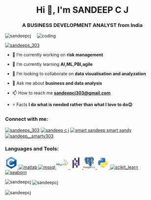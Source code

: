
<h1 align="center">Hi 👋, I'm SANDEEP C J</h1>
<h3 align="center">A BUSINESS DEVELOPMENT ANALYST from India</h3>

<img align="right" alt="coding" width="400" src="https://media.tenor.com/2uyENRmiUt0AAAAC/coding.gif">

<p align="left"> <img src="https://komarev.com/ghpvc/?username=sandeepcj&label=Profile%20views&color=0e75b6&style=flat" alt="sandeepcj" /> </p>

<p align="left"> <a href="https://twitter.com/sandeeps_303" target="blank"><img src="https://img.shields.io/twitter/follow/sandeeps_303?logo=twitter&style=for-the-badge" alt="sandeeps_303" /></a> </p>

- 🔭 I’m currently working on **risk management**

- 🌱 I’m currently learning **AI,ML,PBI,agile**

- 👯 I’m looking to collaborate on **data visualisation and analyzation**

- 💬 Ask me about **business and data analysis**

- 📫 How to reach me **sandeepcj303@gmail.com**

- ⚡ Facts **I do what is needed rather than what I love to do😉**

<h3 align="left">Connect with me:</h3>
<p align="left">
<a href="https://twitter.com/sandeeps_303" target="blank"><img align="center" src="https://raw.githubusercontent.com/rahuldkjain/github-profile-readme-generator/master/src/images/icons/Social/twitter.svg" alt="sandeeps_303" height="30" width="40" /></a>
<a href="https://linkedin.com/in/sandeep c j" target="blank"><img align="center" src="https://raw.githubusercontent.com/rahuldkjain/github-profile-readme-generator/master/src/images/icons/Social/linked-in-alt.svg" alt="sandeep c j" height="30" width="40" /></a>
<a href="https://fb.com/smart sandeep smart sandy" target="blank"><img align="center" src="https://raw.githubusercontent.com/rahuldkjain/github-profile-readme-generator/master/src/images/icons/Social/facebook.svg" alt="smart sandeep smart sandy" height="30" width="40" /></a>
<a href="https://instagram.com/sandeep__smarty303" target="blank"><img align="center" src="https://raw.githubusercontent.com/rahuldkjain/github-profile-readme-generator/master/src/images/icons/Social/instagram.svg" alt="sandeep__smarty303" height="30" width="40" /></a>
</p>

<h3 align="left">Languages and Tools:</h3>
<p align="left"> <a href="https://www.cprogramming.com/" target="_blank" rel="noreferrer"> <img src="https://raw.githubusercontent.com/devicons/devicon/master/icons/c/c-original.svg" alt="c" width="40" height="40"/> </a> <a href="https://www.mathworks.com/" target="_blank" rel="noreferrer"> <img src="https://upload.wikimedia.org/wikipedia/commons/2/21/Matlab_Logo.png" alt="matlab" width="40" height="40"/> </a> <a href="https://www.microsoft.com/en-us/sql-server" target="_blank" rel="noreferrer"> <img src="https://www.svgrepo.com/show/303229/microsoft-sql-server-logo.svg" alt="mssql" width="40" height="40"/> </a> <a href="https://www.mysql.com/" target="_blank" rel="noreferrer"> <img src="https://raw.githubusercontent.com/devicons/devicon/master/icons/mysql/mysql-original-wordmark.svg" alt="mysql" width="40" height="40"/> </a> <a href="https://pandas.pydata.org/" target="_blank" rel="noreferrer"> <img src="https://raw.githubusercontent.com/devicons/devicon/2ae2a900d2f041da66e950e4d48052658d850630/icons/pandas/pandas-original.svg" alt="pandas" width="40" height="40"/> </a> <a href="https://www.postgresql.org" target="_blank" rel="noreferrer"> <img src="https://raw.githubusercontent.com/devicons/devicon/master/icons/postgresql/postgresql-original-wordmark.svg" alt="postgresql" width="40" height="40"/> </a> <a href="https://www.python.org" target="_blank" rel="noreferrer"> <img src="https://raw.githubusercontent.com/devicons/devicon/master/icons/python/python-original.svg" alt="python" width="40" height="40"/> </a> <a href="https://scikit-learn.org/" target="_blank" rel="noreferrer"> <img src="https://upload.wikimedia.org/wikipedia/commons/0/05/Scikit_learn_logo_small.svg" alt="scikit_learn" width="40" height="40"/> </a> <a href="https://seaborn.pydata.org/" target="_blank" rel="noreferrer"> <img src="https://seaborn.pydata.org/_images/logo-mark-lightbg.svg" alt="seaborn" width="40" height="40"/> </a> </p>

<p><img align="left" src="https://github-readme-stats.vercel.app/api/top-langs?username=sandeepcj&show_icons=true&locale=en&layout=compact" alt="sandeepcj" /></p>

<p>&nbsp;<img align="center" src="https://github-readme-stats.vercel.app/api?username=sandeepcj&show_icons=true&locale=en" alt="sandeepcj" /></p>

<p><img align="center" src="https://github-readme-streak-stats.herokuapp.com/?user=sandeepcj&" alt="sandeepcj" /></p>

<!---
SANDEEPCJ/SANDEEPCJ is a ✨ special ✨ repository because its `README.md` (this file) appears on your GitHub profile.
You can click the Preview link to take a look at your changes.
--->
